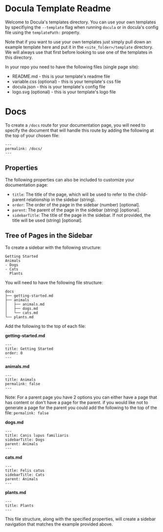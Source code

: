 # Docula Template Readme

Welcome to Docula's templates directory. You can use your own templates by specifiying the `--template` flag when running `docula` or in docula's config file using the `templatePath:` property.

Note that if you want to use your own templates just simply pull down an example template here and put it in the `<site_folder>/template` directory. We will always use that first before looking to use one of the templates in this directory.

In your repo you need to have the following files (single page site):
* README.md - this is your template's readme file
* variable.css (optional) - this is your template's css file
* docula.json - this is your template's config file
* logo.svg (optional) - this is your template's logo file

# Docs 
To create a `/docs` route for your documentation page, you will need to specify the document that will handle this route by adding the following at the top of your chosen file:
```
---
permalink: /docs/
---
```

## Properties
The following properties can also be included to customize your documentation page:

* `title`: The title of the page, which will be used to refer to the child-parent relationship in the sidebar (string).
* `order`: The order of the page in the sidebar (number) [optional].
* `parent`: The parent of the page in the sidebar (string) [optional].
* `sidebarTitle`: The title of the page in the sidebar. If not provided, the title will be used (string) [optional].

## Tree of Pages in the Sidebar
To create a sidebar with the following structure:

```
Getting Started
Animals
- Dogs
- Cats
  Plants
```
You will need to have the following file structure:

```
docs
├── getting-started.md
├── animals
│   ├── animals.md
│   ├── dogs.md
│   └── cats.md
└── plants.md
```
Add the following to the top of each file:

__getting-started.md__
```
---
title: Getting Started
order: 0
---
```

__animals.md__
```
---
title: Animals
permalink: false
---
```
Note: For a parent page you have 2 options you can either have a page that has content or don't have a page for the parent.
if you would like not to generate a page for the parent you could add the following to the top of the file: `permalink: false`

__dogs.md__
```
---
title: Canis lupus familiaris
sidebarTitle: Dogs
parent: Animals
---
```

__cats.md__
```
---
title: Felis catus
sidebarTitle: Cats
parent: Animals
---
```

__plants.md__
```
---
title: Plants
---
```

This file structure, along with the specified properties, will create a sidebar navigation that matches the example provided above.
